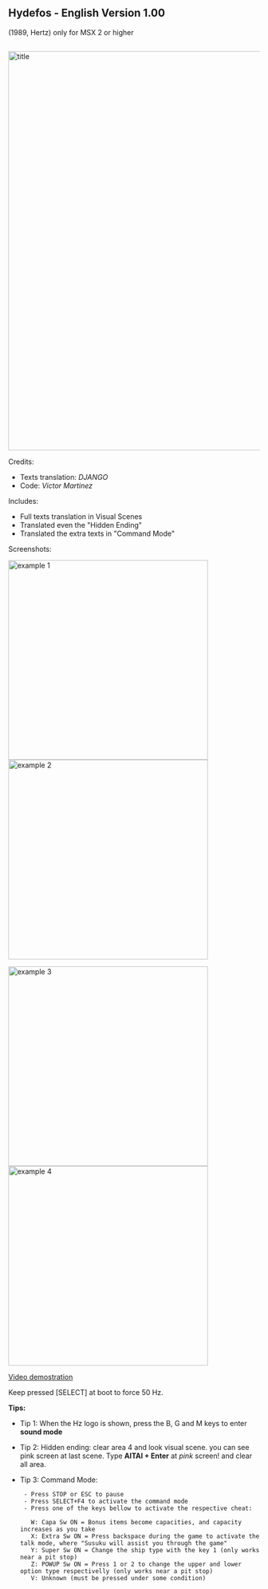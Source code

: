 ## Hydefos - English Version 1.00
(1989, Hertz)
only for MSX 2 or higher
##


<img src="https://raw.githubusercontent.com/bladeba/MSX/master/media/Hydefos-title.png" alt="title" width="800"/>


Credits:
 - Texts translation: *DJANGO*
 - Code: *Victor Martinez*


Includes:
              
  - Full texts translation in Visual Scenes
  - Translated even the "Hidden Ending"
  - Translated the extra texts in "Command Mode"

Screenshots:

<img src="https://raw.githubusercontent.com/bladeba/MSX/master/media/HYDEFOS-example1.png" alt="example 1" width="400"/> <img src="https://raw.githubusercontent.com/bladeba/MSX/master/media/HYDEFOS-example2.png" alt="example 2" width="400"/>


<img src="https://raw.githubusercontent.com/bladeba/MSX/master/media/HYDEFOS-example3.png" alt="example 3" width="400"/> <img src="https://raw.githubusercontent.com/bladeba/MSX/master/media/HYDEFOS-example4.png" alt="example 4" width="400"/>





[Video demostration](https://youtu.be/XGKa9eWNleo)

Keep pressed [SELECT] at boot to force 50 Hz.


**Tips:**

 - Tip 1: When the Hz logo is shown, press the B, G and M keys to enter **sound mode**
 
 - Tip 2: Hidden ending: clear area 4 and look visual scene. you can see pink screen at last scene.
          Type **AITAI + Enter** at *pink* screen! and clear all area.
 
 - Tip 3: Command Mode:
      
        - Press STOP or ESC to pause
        - Press SELECT+F4 to activate the command mode
        - Press one of the keys bellow to activate the respective cheat:

          W: Capa Sw ON = Bonus items become capacities, and capacity increases as you take
          X: Extra Sw ON = Press backspace during the game to activate the talk mode, where "Susuku will assist you through the game"
          Y: Super Sw ON = Change the ship type with the key 1 (only works near a pit stop)
          Z: POWUP Sw ON = Press 1 or 2 to change the upper and lower option type respectivelly (only works near a pit stop)
          V: Unknown (must be pressed under some condition)
          


